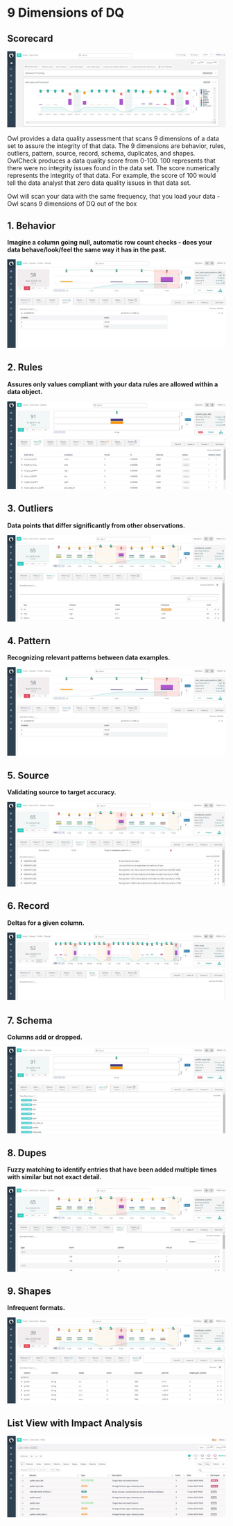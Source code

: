 # 9 Dimensions of DQ

## Scorecard

![OwlCheck Score Card](../.gitbook/assets/image-2.png)



Owl provides a data quality assessment that scans 9 dimensions of a data set to assure the integrity of that data. The 9 dimensions are behavior, rules, outliers, pattern, source, record, schema, duplicates, and shapes. OwlCheck produces a data quality score from 0-100. 100 represents that there were no integrity issues found in the data set. The score numerically represents the integrity of that data. For example, the score of 100 would tell the data analyst that zero data quality issues in that data set.

Owl will scan your data with the same frequency, that you load your data - Owl scans 9 dimensions of DQ out of the box 

## **1. Behavior** 

**Imagine a column going null, automatic row count checks - does your data behave/look/feel the same way it has in the past.**

![](../.gitbook/assets/behavior.jpg)

## **2. Rules**

**Assures only values compliant with your data rules are allowed within a data object.** 

![](../.gitbook/assets/rules.jpg)

## **3. Outliers**

**Data points that differ significantly from other observations.**

![](../.gitbook/assets/outliers.jpg)

## **4. Pattern**

**Recognizing relevant patterns between data examples.** 

![](../.gitbook/assets/pattern.jpg)

## **5. Source**

**Validating source to target accuracy.**

![](../.gitbook/assets/source.jpg)

## **6. Record**

**Deltas for a given column.** 

![](../.gitbook/assets/record.jpg)

## **7. Schema** 

**Columns add or dropped.**

![](../.gitbook/assets/schema.jpg)

## 8. Dupes 

**Fuzzy matching to identify entries that have been added multiple times with similar but not exact detail.**

![](../.gitbook/assets/dupes.jpg)

## **9. Shapes**

**Infrequent formats.**

![](../.gitbook/assets/shapes%20%281%29.jpg)

## List View with Impact Analysis

![](../.gitbook/assets/list-view-with-impact.jpg)

